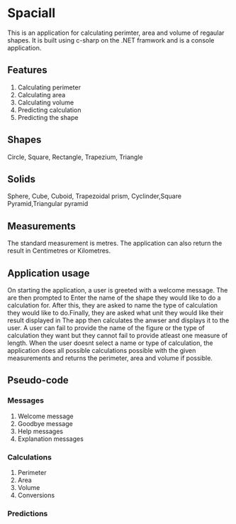 # Spaciall
This is an application for calculating perimter, area and volume of regaular shapes.
It is built using c-sharp on the .NET framwork and is  a console application.

## Features
1. Calculating perimeter 
2. Calculating area
3. Calculating volume
4. Predicting calculation
5. Predicting the shape

## Shapes
Circle, Square, Rectangle, Trapezium, Triangle

## Solids
Sphere, Cube, Cuboid, Trapezoidal prism, Cyclinder,Square Pyramid,Triangular pyramid

## Measurements
The standard measurement is metres. The application can also return the result in Centimetres or Kilometres.

## Application usage
On starting the application, a user is greeted with a welcome message.
The are then prompted to Enter the name of the shape they would like to do a calculation for. After this, they are asked to name the type of calculation they would like to do.Finally, they are asked what unit they would like their result displayed in The app then calculates the anwser and displays it to the user.
A user can fail to provide the name of the figure or the type of calculation they want but they cannot fail to provide atleast one measure of length. When the user doesnt select a name or type of calculation, the application does all possible calculations possible with the given measurements and returns the perimeter, area and volume if possible.

## Pseudo-code 

### Messages
1. Welcome message
2. Goodbye message
3. Help messages
4. Explanation messages



### Calculations
1. Perimeter
2. Area
3. Volume
4. Conversions


### Predictions